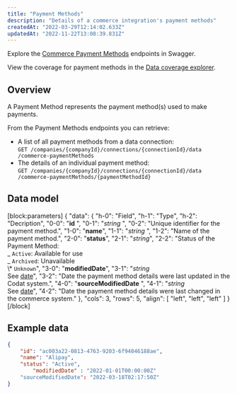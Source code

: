 ```yaml
---
title: "Payment Methods"
description: "Details of a commerce integration's payment methods"
createdAt: "2022-03-29T12:14:02.633Z"
updatedAt: "2022-11-22T13:08:39.831Z"
---
```


Explore the <a className="external" href="https://api.codat.io/swagger/index.html#/CommercePaymentMethods" target="_blank">Commerce Payment Methods</a> endpoints in Swagger.

View the coverage for payment methods in the <a className="external" href="https://knowledge.codat.io/supported-features/commerce?view=tab-by-data-type&dataType=commerce-paymentMethods" target="_blank">Data coverage explorer</a>.

## Overview

A Payment Method represents the payment method(s) used to make payments.

From the Payment Methods endpoints you can retrieve:

- A list of all payment methods from a data connection:  
  `GET /companies​/{companyId}​/connections​/{connectionId}​/data​/commerce-paymentMethods`
- The details of an individual payment method:  
  `GET ​/companies​/{companyId}​/connections​/{connectionId}​/data​/commerce-paymentMethods/{paymentMethodId}`

## Data model

[block:parameters]
{
"data": {
"h-0": "Field",
"h-1": "Type",
"h-2": "Decription",
"0-0": "**id** ",
"0-1": "_string_ ",
"0-2": "Unique identifier for the payment method.",
"1-0": "**name**",
"1-1": "_string_ ",
"1-2": "Name of the payment method.",
"2-0": "**status**",
"2-1": "_string_",
"2-2": "Status of the Payment Method:  
_ `Active`: Available for use  
_ `Archived`: Unavailable  
\\\* `Unknown`",
"3-0": "**modifiedDate**",
"3-1": "_string_  
See [date](https://docs.codat.io/docs/datamodel-shared-date)",
"3-2": "Date the payment method details were last updated in the Codat system.",
"4-0": "**sourceModifiedDate** ",
"4-1": "_string_  
See [date](https://docs.codat.io/docs/datamodel-shared-date)",
"4-2": "Date the payment method details were last changed in the commerce system."
},
"cols": 3,
"rows": 5,
"align": [
"left",
"left",
"left"
]
}
[/block]

## Example data

```json
{
	"id": "ac003a22-0813-4763-9203-6f94046188ae",
	"name": "Alipay",
	"status": "Active",
        "modifiedDate" : "2022-01-01T00:00:00Z"
	"sourceModifiedDate": "2022-03-18T02:17:50Z"
}
```
